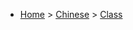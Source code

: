 * [Home](https://oren.github.io) > [Chinese](https://oren.github.io/chinese) > [Class](https://oren.github.io/chinese/class)
